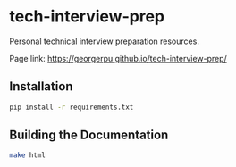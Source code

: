 # tech-interview-prep

Personal technical interview preparation resources.

Page link: https://georgerpu.github.io/tech-interview-prep/

## Installation

```bash
pip install -r requirements.txt
```

## Building the Documentation

```bash
make html
